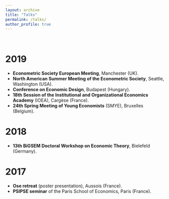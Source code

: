 ```yaml
---
layout: archive
title: "Talks"
permalink: /talks/
author_profile: true
---
```


<br/>

2019
======

* **Econometric Society European Meeting**, Manchester (UK).
* **North American Summer Meeting of the Econometric Society**, Seattle, Washington (USA).
* **Conference on Economic Design**, Budapest (Hungary).
* **18th Session of the Institutional and Organizational Economics Academy** (IOEA), Cargèse (France).
* **24th Spring Meeting of Young Economists** (SMYE), Bruxelles (Belgium).

2018
======

* **13th BiGSEM Doctoral Workshop on Economic Theory**, Bielefeld (Germany).

2017
======

* **Ose retreat** (poster presentation), Aussois (France).
* **PSIPSE seminar** of the Paris School of Economics, Paris (France).

